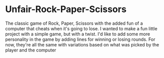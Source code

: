 # Unfair-Rock-Paper-Scissors
The classic game of Rock, Paper, Scissors with the added fun of a computer that cheats when it's going to lose.
I wanted to make a fun little project with a simple game, but with a twist. 
I'd like to add some more personality in the game by adding lines for winning or losing rounds. 
For now, they're all the same with variations based on what was picked by the player and the computer
